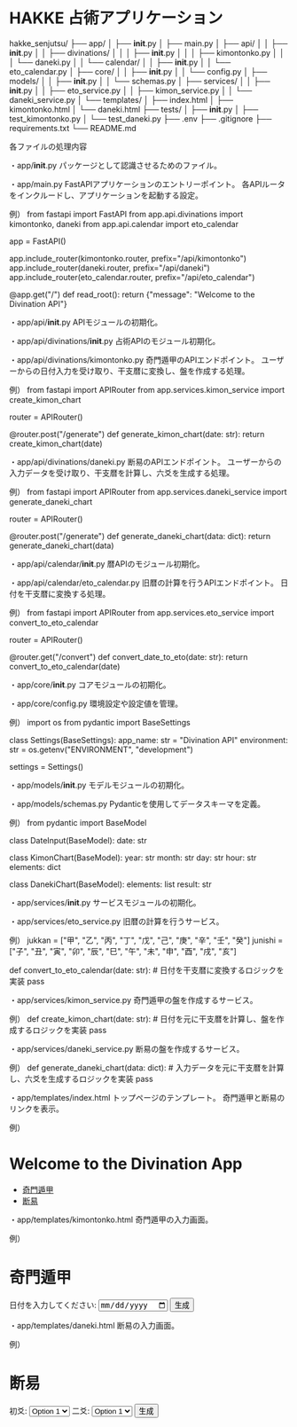# HAKKE 占術アプリケーション

hakke_senjutsu/
├── app/
│   ├── __init__.py
│   ├── main.py
│   ├── api/
│   │   ├── __init__.py
│   │   ├── divinations/
│   │   │   ├── __init__.py
│   │   │   ├── kimontonko.py
│   │   │   └── daneki.py
│   │   └── calendar/
│   │       ├── __init__.py
│   │       └── eto_calendar.py
│   ├── core/
│   │   ├── __init__.py
│   │   └── config.py
│   ├── models/
│   │   ├── __init__.py
│   │   └── schemas.py
│   ├── services/
│   │   ├── __init__.py
│   │   ├── eto_service.py
│   │   ├── kimon_service.py
│   │   └── daneki_service.py
│   └── templates/
│       ├── index.html
│       ├── kimontonko.html
│       └── daneki.html
├── tests/
│   ├── __init__.py
│   ├── test_kimontonko.py
│   └── test_daneki.py
├── .env
├── .gitignore
├── requirements.txt
└── README.md


各ファイルの処理内容

・app/__init__.py
パッケージとして認識させるためのファイル。

・app/main.py
FastAPIアプリケーションのエントリーポイント。
各APIルータをインクルードし、アプリケーションを起動する設定。

例）
from fastapi import FastAPI
from app.api.divinations import kimontonko, daneki
from app.api.calendar import eto_calendar

app = FastAPI()

app.include_router(kimontonko.router, prefix="/api/kimontonko")
app.include_router(daneki.router, prefix="/api/daneki")
app.include_router(eto_calendar.router, prefix="/api/eto_calendar")

@app.get("/")
def read_root():
    return {"message": "Welcome to the Divination API"}

・app/api/__init__.py
APIモジュールの初期化。

・app/api/divinations/__init__.py
占術APIのモジュール初期化。

・app/api/divinations/kimontonko.py
奇門遁甲のAPIエンドポイント。
ユーザーからの日付入力を受け取り、干支暦に変換し、盤を作成する処理。

例）
from fastapi import APIRouter
from app.services.kimon_service import create_kimon_chart

router = APIRouter()

@router.post("/generate")
def generate_kimon_chart(date: str):
    return create_kimon_chart(date)

・app/api/divinations/daneki.py
断易のAPIエンドポイント。
ユーザーからの入力データを受け取り、干支暦を計算し、六爻を生成する処理。

例）
from fastapi import APIRouter
from app.services.daneki_service import generate_daneki_chart

router = APIRouter()

@router.post("/generate")
def generate_daneki_chart(data: dict):
    return generate_daneki_chart(data)

・app/api/calendar/__init__.py
暦APIのモジュール初期化。

・app/api/calendar/eto_calendar.py
旧暦の計算を行うAPIエンドポイント。
日付を干支暦に変換する処理。

例）
from fastapi import APIRouter
from app.services.eto_service import convert_to_eto_calendar

router = APIRouter()

@router.get("/convert")
def convert_date_to_eto(date: str):
    return convert_to_eto_calendar(date)

・app/core/__init__.py
コアモジュールの初期化。

・app/core/config.py
環境設定や設定値を管理。

例）
import os
from pydantic import BaseSettings

class Settings(BaseSettings):
    app_name: str = "Divination API"
    environment: str = os.getenv("ENVIRONMENT", "development")

settings = Settings()

・app/models/__init__.py
モデルモジュールの初期化。

・app/models/schemas.py
Pydanticを使用してデータスキーマを定義。

例）
from pydantic import BaseModel

class DateInput(BaseModel):
    date: str

class KimonChart(BaseModel):
    year: str
    month: str
    day: str
    hour: str
    elements: dict

class DanekiChart(BaseModel):
    elements: list
    result: str

・app/services/__init__.py
サービスモジュールの初期化。

・app/services/eto_service.py
旧暦の計算を行うサービス。

例）
jukkan = ["甲", "乙", "丙", "丁", "戊", "己", "庚", "辛", "壬", "癸"]
junishi = ["子", "丑", "寅", "卯", "辰", "巳", "午", "未", "申", "酉", "戌", "亥"]

def convert_to_eto_calendar(date: str):
    # 日付を干支暦に変換するロジックを実装
    pass

・app/services/kimon_service.py
奇門遁甲の盤を作成するサービス。

例）
def create_kimon_chart(date: str):
    # 日付を元に干支暦を計算し、盤を作成するロジックを実装
    pass

・app/services/daneki_service.py
断易の盤を作成するサービス。

例）
def generate_daneki_chart(data: dict):
    # 入力データを元に干支暦を計算し、六爻を生成するロジックを実装
    pass

・app/templates/index.html
トップページのテンプレート。
奇門遁甲と断易のリンクを表示。

例）
<!DOCTYPE html>
<html>
<head>
    <title>Divination App</title>
</head>
<body>
    <h1>Welcome to the Divination App</h1>
    <ul>
        <li><a href="/kimontonko">奇門遁甲</a></li>
        <li><a href="/daneki">断易</a></li>
    </ul>
</body>
</html>

・app/templates/kimontonko.html
奇門遁甲の入力画面。

例）
<!DOCTYPE html>
<html>
<head>
    <title>奇門遁甲</title>
</head>
<body>
    <h1>奇門遁甲</h1>
    <form action="/api/kimontonko/generate" method="post">
        <label for="date">日付を入力してください:</label>
        <input type="date" id="date" name="date">
        <button type="submit">生成</button>
    </form>
</body>
</html>

・app/templates/daneki.html
断易の入力画面。

例）
<!DOCTYPE html>
<html>
<head>
    <title>断易</title>
</head>
<body>
    <h1>断易</h1>
    <form action="/api/daneki/generate" method="post">
        <label for="initial">初爻:</label>
        <select id="initial" name="initial">
            <option value="option1">Option 1</option>
            <option value="option2">Option 2</option>
            <option value="option3">Option 3</option>
            <option value="option4">Option 4</option>
        </select>
        <label for="second">二爻:</label>
        <select id="second" name="second">
            <option value="option1">Option 1</option>
            <option value="option2">Option 2</option>
            <option value="option3">Option 3</option>
            <option value="option4">Option 4</option>
        </select>
        <!-- 他の入力フィールドも同様に追加 -->
        <button type="submit">生成</button>
    </form>
</body>
</html>

